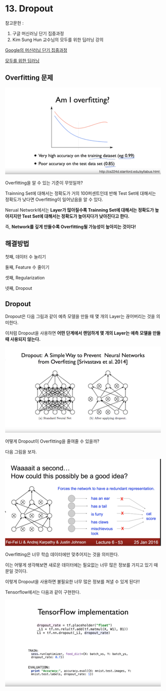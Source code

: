 # 13. Dropout

참고문헌 : 
1. 구글 머신러닝 단기 집중과정
2. Kim Sung Hun 교수님의 모두를 위한 딥러닝 강의

[Google의 머신러닝 단기 집중과정](https://developers.google.com/machine-learning/crash-course/ml-intro?hl=ko)

[모두를 위한 딥러닝](https://www.youtube.com/watch?v=BS6O0zOGX4E&list=PLlMkM4tgfjnLSOjrEJN31gZATbcj_MpUm)

## Overfitting 문제

![13-1](https://github.com/Se-Hun/DeepLearningStudy/blob/master/conceptStudy/png/13-1.PNG)

Overfitting을 알 수 있는 기준이 무엇일까?

Trainning Set에 대해서는 정확도가 거의 100퍼센트인데 반해 Test Set에 대해서는 정확도가 낮다면 Overfitting이 일어났음을 알 수 있다.

Nerual Network에서는 **Layer가 많아질수록 Trainning Set에 대해서는 정확도가 높아지지만 Test Set에 대해서는 정확도가 높아지다가 낮아진다고 한다.**

즉, **Network를 깊게 만들수록 Overfitting될 가능성이 높아지는 것이다!**

## 해결방법

첫째, 데이터 수 늘리기

둘째, Feature 수 줄이기

셋째, Regularization

넷째, Dropout

## Dropout

Dropout은 다음 그림과 같이 예측 모델을 만들 때 몇 개의 Layer는 끊어버리는 것을 의미한다.

이처럼 Dropout을 사용하면 **어떤 단계에서 랜덤하게 몇 개의 Layer는 예측 모델을 만들 때 사용되지 않는다.**

![13-2](https://github.com/Se-Hun/DeepLearningStudy/blob/master/conceptStudy/png/13-2.PNG)

어떻게 Dropout이 Overfitting을 줄여줄 수 있을까?

다음 그림을 보자.

![13-3](https://github.com/Se-Hun/DeepLearningStudy/blob/master/conceptStudy/png/13-3.PNG)

Overfitting은 너무 학습 데이터에만 맞추어지는 것을 의미한다.

이는 어떻게 생각해보면 새로운 데이터에는 필요없는 너무 많은 정보를 가지고 있기 때문일 것이다.

이렇게 Dropout을 사용하면 불필요한 너무 많은 정보를 쳐낼 수 있게 된다!!

Tensorflow에서는 다음과 같이 구현한다.

![13-4](https://github.com/Se-Hun/DeepLearningStudy/blob/master/conceptStudy/png/13-4.PNG)